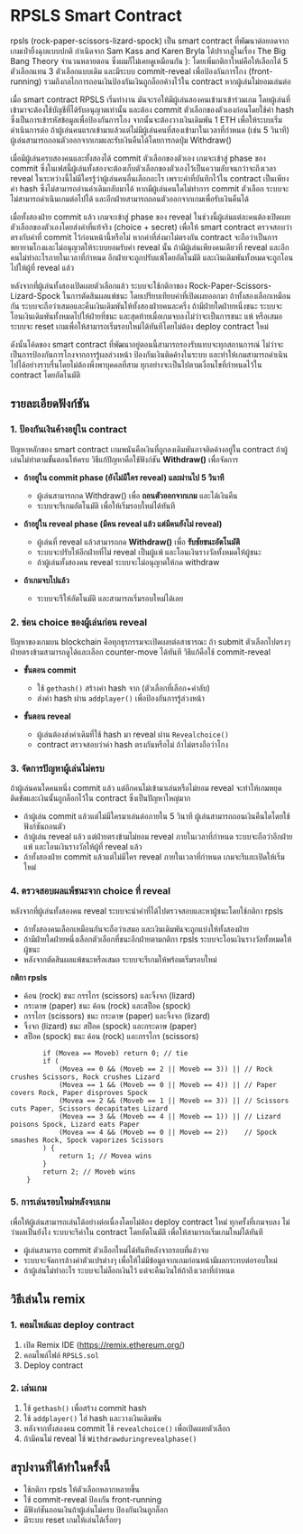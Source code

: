 # RPSLS Smart Contract  

rpsls (rock-paper-scissors-lizard-spock) เป็น smart contract ที่พัฒนาต่อยอดจากเกมเป่ายิ้งฉุบแบบปกติ กำเนิดจาก Sam Kass and Karen Bryla ได้ปรากฎในเรื่อง The Big Bang Theory จำนวนหลายตอน ซึ่งผมก็ไม่เคยดูเหมือนกัน ): โดยเพิ่มกติกาใหม่คือให้เลือกได้ 5 ตัวเลือกแทน 3 ตัวเลือกแบบเดิม และมีระบบ commit-reveal เพื่อป้องกันการโกง (front-running) รวมถึงกลไกการถอนเงินป้องกันเงินถูกล็อกค้างไว้ใน contract หากผู้เล่นไม่ยอมเล่นต่อ

เมื่อ smart contract RPSLS เริ่มทำงาน มันจะรอให้มีผู้เล่นสองคนเข้ามาเข้าร่วมเกม โดยผู้เล่นที่เข้ามาจะต้องใช้บัญชีที่ได้รับอนุญาตเท่านั้น และต้อง commit ตัวเลือกของตัวเองก่อนโดยใช้ค่า hash ซึ่งเป็นการเข้ารหัสข้อมูลเพื่อป้องกันการโกง จากนั้นจะต้องวางเงินเดิมพัน 1 ETH เพื่อให้ระบบเริ่มดำเนินการต่อ ถ้าผู้เล่นคนแรกเข้ามาแล้วแต่ไม่มีผู้เล่นคนที่สองเข้ามาในเวลาที่กำหนด (เช่น 5 วินาที) ผู้เล่นสามารถถอนตัวออกจากเกมและรับเงินคืนได้โดยการกดปุ่ม Withdraw()

เมื่อมีผู้เล่นครบสองคนและทั้งสองได้ commit ตัวเลือกของตัวเอง เกมจะเข้าสู่ phase ของ commit ซึ่งในเฟสนี้ผู้เล่นทั้งสองจะต้องเก็บตัวเลือกของตัวเองไว้เป็นความลับจนกว่าจะถึงเวลา reveal ในระหว่างนี้ไม่มีใครรู้ว่าผู้เล่นคนอื่นเลือกอะไร เพราะค่าที่บันทึกไว้ใน contract เป็นเพียงค่า hash ซึ่งไม่สามารถอ่านค่าเดิมกลับมาได้ หากมีผู้เล่นคนใดไม่ทำการ commit ตัวเลือก ระบบจะไม่สามารถดำเนินเกมต่อไปได้ และอีกฝ่ายสามารถถอนตัวออกจากเกมเพื่อรับเงินคืนได้

เมื่อทั้งสองฝ่าย commit แล้ว เกมจะเข้าสู่ phase ของ reveal ในช่วงนี้ผู้เล่นแต่ละคนต้องเปิดเผยตัวเลือกของตัวเองโดยส่งค่าที่แท้จริง (choice + secret) เพื่อให้ smart contract ตรวจสอบว่าตรงกับค่าที่ commit ไว้ก่อนหน้านี้หรือไม่ หากค่าที่ส่งมาไม่ตรงกัน contract จะถือว่าเป็นการพยายามโกงและไม่อนุญาตให้ระบบยอมรับค่า reveal นั้น ถ้ามีผู้เล่นเพียงคนเดียวที่ reveal และอีกคนไม่ทำอะไรภายในเวลาที่กำหนด อีกฝ่ายจะถูกปรับแพ้โดยอัตโนมัติ และเงินเดิมพันทั้งหมดจะถูกโอนไปให้ผู้ที่ reveal แล้ว

หลังจากที่ผู้เล่นทั้งสองเปิดเผยตัวเลือกแล้ว ระบบจะใช้กติกาของ Rock-Paper-Scissors-Lizard-Spock ในการตัดสินผลแพ้ชนะ โดยเปรียบเทียบค่าที่เปิดเผยออกมา ถ้าทั้งสองเลือกเหมือนกัน ระบบจะถือว่าเสมอและคืนเงินเดิมพันให้ทั้งสองฝ่ายคนละครึ่ง ถ้ามีฝ่ายใดฝ่ายหนึ่งชนะ ระบบจะโอนเงินเดิมพันทั้งหมดไปให้ฝ่ายที่ชนะ และสุดท้ายเมื่อเกมจบลงไม่ว่าจะเป็นการชนะ แพ้ หรือเสมอ ระบบจะ reset เกมเพื่อให้สามารถเริ่มรอบใหม่ได้ทันทีโดยไม่ต้อง deploy contract ใหม่

ดังนั้นโค้ดของ smart contract ที่พัฒนาอยู่ตอนนี้สามารถรองรับแทบจะทุกสถานการณ์ ไม่ว่าจะเป็นการป้องกันการโกงจากการรู้ผลล่วงหน้า ป้องกันเงินติดค้างในระบบ และทำให้เกมสามารถดำเนินไปได้อย่างราบรื่นโดยไม่ต้องพึ่งพาบุคคลที่สาม ทุกอย่างจะเป็นไปตามเงื่อนไขที่กำหนดไว้ใน contract โดยอัตโนมัติ

## รายละเอียดฟังก์ชัน  

### 1. ป้องกันเงินค้างอยู่ใน contract  
ปัญหาหลักของ smart contract เกมพนันคือเงินที่ถูกลงเดิมพันอาจติดค้างอยู่ใน contract ถ้าผู้เล่นไม่ทำตามขั้นตอนให้ครบ วิธีแก้ปัญหาคือใช้ฟังก์ชัน **Withdraw()** เพื่อจัดการ

- **ถ้าอยู่ใน commit phase (ยังไม่มีใคร reveal) และผ่านไป 5 วินาที**  
  - ผู้เล่นสามารถกด Withdraw() เพื่อ **ถอนตัวออกจากเกม** และได้เงินคืน  
  - ระบบจะรีเกมอัตโนมัติ เพื่อให้เริ่มรอบใหม่ได้ทันที  

- **ถ้าอยู่ใน reveal phase (มีคน reveal แล้ว แต่มีคนยังไม่ reveal)**  
  - ผู้เล่นที่ reveal แล้วสามารถกด **Withdraw()** เพื่อ **รับชัยชนะอัตโนมัติ**  
  - ระบบจะปรับให้อีกฝ่ายที่ไม่ reveal เป็นผู้แพ้ และโอนเงินรางวัลทั้งหมดให้ผู้ชนะ  
  - ถ้าผู้เล่นทั้งสองคน reveal ระบบจะไม่อนุญาตให้กด withdraw  

- **ถ้าเกมจบไปแล้ว**  
  - ระบบจะรีให้อัตโนมัติ และสามารถเริ่มรอบใหม่ได้เลย  

### 2. ซ่อน choice ของผู้เล่นก่อน reveal  
ปัญหาของเกมบน blockchain คือทุกธุรกรรมจะเปิดเผยต่อสาธารณะ ถ้า submit ตัวเลือกไปตรงๆ ฝ่ายตรงข้ามสามารถดูได้และเลือก counter-move ได้ทันที วิธีแก้คือใช้ commit-reveal  

- **ขั้นตอน commit**  
  - ใช้ `gethash()` สร้างค่า hash จาก (ตัวเลือกที่เลือก+ค่าลับ)  
  - ส่งค่า hash ผ่าน `addplayer()` เพื่อป้องกันการรู้ล่วงหน้า  

- **ขั้นตอน reveal**  
  - ผู้เล่นต้องส่งค่าเดิมที่ใช้ hash มา reveal ผ่าน `Revealchoice()`  
  - contract ตรวจสอบว่าค่า hash ตรงกันหรือไม่ ถ้าไม่ตรงถือว่าโกง

### 3. จัดการปัญหาผู้เล่นไม่ครบ  
ถ้าผู้เล่นคนใดคนหนึ่ง commit แล้ว แต่อีกคนไม่เข้ามาเล่นหรือไม่ยอม reveal จะทำให้เกมหยุดติดขัดและเงินนั้นถูกล็อกไว้ใน contract ซึ่งเป็นปัญหาใหญ่มาก  

- ถ้าผู้เล่น commit แล้วแต่ไม่มีใครมาเล่นต่อภายใน 5 วินาที ผู้เล่นสามารถถอนเงินคืนไดโดยใช้ฟังก์ชันถอนตัว  
- ถ้าผู้เล่น reveal แล้ว แต่ฝ่ายตรงข้ามไม่ยอม reveal ภายในเวลาที่กำหนด ระบบจะถือว่าอีกฝ่ายแพ้ และโอนเงินรางวัลให้ผู้ที่ reveal แล้ว  
- ถ้าทั้งสองฝ่าย commit แล้วแต่ไม่มีใคร reveal ภายในเวลาที่กำหนด เกมจะรีและเปิดให้เริ่มใหม่  

### 4. ตรวจสอบผลแพ้ชนะจาก choice ที่ reveal  
หลังจากที่ผู้เล่นทั้งสองคน reveal ระบบจะนำค่าที่ได้ไปตรวจสอบและหาผู้ชนะโดยใช้กติกา rpsls  

- ถ้าทั้งสองคนเลือกเหมือนกันจะถือว่าเสมอ และเงินเดิมพันจะถูกแบ่งให้ทั้งสองฝ่าย 
- ถ้ามีฝ่ายใดฝ่ายหนึ่งเลือกตัวเลือกที่ชนะอีกฝ่ายตามกติกา rpsls ระบบจะโอนเงินรางวัลทั้งหมดให้ผู้ชนะ  
- หลังจากตัดสินผลแพ้ชนะหรือเสมอ ระบบจะรีเกมให้พร้อมเริ่มรอบใหม่

**กติกา rpsls**
- ค้อน (rock) ชนะ กรรไกร (scissors) และจิ้งจก (lizard)
- กระดาษ (paper) ชนะ ค้อน (rock) และสป็อค (spock)
- กรรไกร (scissors) ชนะ กระดาษ (paper) และจิ้งจก (lizard)
- จิ้งจก (lizard) ชนะ สป็อค (spock) และกระดาษ (paper)
- สป็อค (spock) ชนะ ค้อน (rock) และกรรไกร (scissors)

```function Getmoveresult(uint Movea, uint Moveb) private pure returns (uint) {
        if (Movea == Moveb) return 0; // tie
        if (
            (Movea == 0 && (Moveb == 2 || Moveb == 3)) || // Rock crushes Scissors, Rock crushes Lizard
            (Movea == 1 && (Moveb == 0 || Moveb == 4)) || // Paper covers Rock, Paper disproves Spock
            (Movea == 2 && (Moveb == 1 || Moveb == 3)) || // Scissors cuts Paper, Scissors decapitates Lizard
            (Movea == 3 && (Moveb == 4 || Moveb == 1)) || // Lizard poisons Spock, Lizard eats Paper
            (Movea == 4 && (Moveb == 0 || Moveb == 2))    // Spock smashes Rock, Spock vaporizes Scissors
        ) {
            return 1; // Movea wins
        }
        return 2; // Moveb wins
    }
```

### 5. การเล่นรอบใหม่หลังจบเกม  
เพื่อให้ผู้เล่นสามารถเล่นได้อย่างต่อเนื่องโดยไม่ต้อง deploy contract ใหม่ ทุกครั้งที่เกมจบลง ไม่ว่าผลเป็นยังไง ระบบจะรีค่าใน contract โดยอัตโนมัติ เพื่อให้สามารถเริ่มเกมใหม่ได้ทันที  

- ผู้เล่นสามารถ commit ตัวเลือกใหม่ได้ทันทีหลังจากรอบที่แล้วจบ  
- ระบบจะจัดการล้างค่าตัวแปรต่างๆ เพื่อให้ไม่มีข้อมูลจากเกมก่อนหน้ามีผลกระทบต่อรอบใหม่  
- ถ้าผู้เล่นไม่ทำอะไร ระบบจะไม่ล็อกเงินไว้ แต่จะคืนเงินให้ถ้าถึงเวลาที่กำหนด  

## วิธีเล่นใน remix  
### 1. คอมไพล์และ deploy contract  
1. เปิด Remix IDE (https://remix.ethereum.org/)  
2. คอมไพล์ไฟล์ `RPSLS.sol`  
3. Deploy contract  

### 2. เล่นเกม  
1. ใช้ `gethash()` เพื่อสร้าง commit hash  
2. ใช้ `addplayer()` ใส่ hash และวางเงินเดิมพัน  
3. หลังจากทั้งสองคน commit ใช้ `revealchoice()` เพื่อเปิดเผยตัวเลือก  
4. ถ้ามีคนไม่ reveal ใช้ `Withdrawduringrevealphase()`  

## สรุปงานที่ได้ทำในครั้งนี้
- ใช้กติกา rpsls ให้ตัวเลือกหลากหลายขึ้น  
- ใช้ commit-reveal ป้องกัน front-running  
- มีฟังก์ชันถอนเงินถ้าผู้เล่นไม่ครบ ป้องกันเงินถูกล็อก  
- มีระบบ reset เกมให้เล่นได้เรื่อยๆ  
